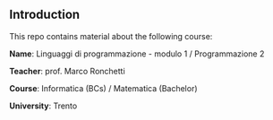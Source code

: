 ## Introduction

This repo contains material about the following course:

**Name**: Linguaggi di programmazione - modulo 1 / Programmazione 2

**Teacher**: prof. Marco Ronchetti

**Course**: Informatica (BCs) / Matematica (Bachelor)

**University**: Trento
